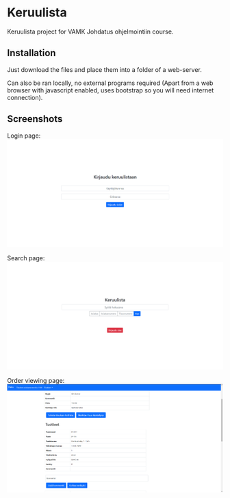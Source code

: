 # Keruulista

Keruulista project for VAMK Johdatus ohjelmointiin course.


## Installation

Just download the files and place them into a folder of a web-server.

Can also be ran locally, no external programs required (Apart from a web browser with javascript enabled, uses bootstrap so you will need internet connection).

## Screenshots

Login page:
![Login page of keruulista](screenshots/login.png)

Search page:
![Search page of keruulista](screenshots/searchpage.png)

Order viewing page:
![Login screen of keruulista](screenshots/orderpage.png)
